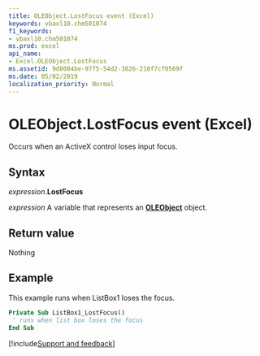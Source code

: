 ```yaml
---
title: OLEObject.LostFocus event (Excel)
keywords: vbaxl10.chm501074
f1_keywords:
- vbaxl10.chm501074
ms.prod: excel
api_name:
- Excel.OLEObject.LostFocus
ms.assetid: 9d8004be-97f5-54d2-3826-210f7cf0569f
ms.date: 05/02/2019
localization_priority: Normal
---
```



# OLEObject.LostFocus event (Excel)

Occurs when an ActiveX control loses input focus.


## Syntax

_expression_.**LostFocus**

_expression_ A variable that represents an **[OLEObject](Excel.OLEObject.md)** object.


## Return value

Nothing


## Example

This example runs when ListBox1 loses the focus.

```vb
Private Sub ListBox1_LostFocus() 
 ' runs when list box loses the focus 
End Sub
```




[!include[Support and feedback](~/includes/feedback-boilerplate.md)]